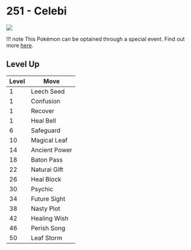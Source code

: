 # 251 - Celebi
![][251]

!!! note
    This Pokémon can be optained through a special event. Find out more [here](/special_events/#celebi).

## Level Up

Level | Move
---   | ---
  1   | Leech Seed
  1   | Confusion
  1   | Recover
  1   | Heal Bell
  6   | Safeguard
 10   | Magical Leaf
 14   | Ancient Power
 18   | Baton Pass
 22   | Natural Gift
 26   | Heal Block
 30   | Psychic
 34   | Future Sight
 38   | Nasty Plot
 42   | Healing Wish
 46   | Perish Song
 50   | Leaf Storm



[251]: /img/pokemon/251.png
